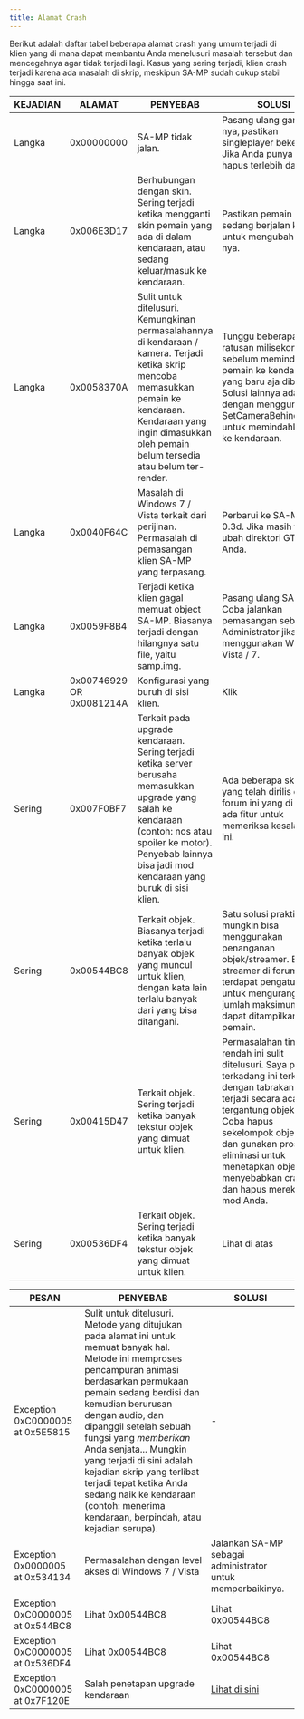 ```yaml
---
title: Alamat Crash
---
```


Berikut adalah daftar tabel beberapa alamat crash yang umum terjadi di klien yang di mana dapat membantu Anda menelusuri masalah tersebut dan mencegahnya agar tidak terjadi lagi. Kasus yang sering terjadi, klien crash terjadi karena ada masalah di skrip, meskipun SA-MP sudah cukup stabil hingga saat ini.

| KEJADIAN | ALAMAT                   | PENYEBAB                                                                                                                                                                                                                  | SOLUSI                                                                                                                                                                                                                                                                                     |
| -------- | ------------------------ | ------------------------------------------------------------------------------------------------------------------------------------------------------------------------------------------------------------------------- | ------------------------------------------------------------------------------------------------------------------------------------------------------------------------------------------------------------------------------------------------------------------------------------------ |
| Langka   | 0x00000000               | SA-MP tidak jalan.                                                                                                                                                                                                        | Pasang ulang game-nya, pastikan singleplayer bekerja. Jika Anda punya mod, hapus terlebih dahulu.                                                                                                                                                                                          |
| Langka   | 0x006E3D17               | Berhubungan dengan skin. Sering terjadi ketika mengganti skin pemain yang ada di dalam kendaraan, atau sedang keluar/masuk ke kendaraan.                                                                                  | Pastikan pemain sedang berjalan kaki untuk mengubah skin-nya.                                                                                                                                                                                                                              |
| Langka   | 0x0058370A               | Sulit untuk ditelusuri. Kemungkinan permasalahannya di kendaraan / kamera. Terjadi ketika skrip mencoba memasukkan pemain ke kendaraan. Kendaraan yang ingin dimasukkan oleh pemain belum tersedia atau belum ter-render. | Tunggu beberapa ratusan milisekon sebelum memindahkan pemain ke kendaraan yang baru aja dibuat. Solusi lainnya adalah dengan menggunakan SetCameraBehindPlayer untuk memindahkannya ke kendaraan.                                                                                          |
| Langka   | 0x0040F64C               | Masalah di Windows 7 / Vista terkait dari perijinan. Permasalah di pemasangan klien SA-MP yang terpasang.                                                                                                                 | Perbarui ke SA-MP 0.3d. Jika masih terjadi, ubah direktori GTASA Anda.                                                                                                                                                                                                                     |
| Langka   | 0x0059F8B4               | Terjadi ketika klien gagal memuat object SA-MP. Biasanya terjadi dengan hilangnya satu file, yaitu samp.img.                                                                                                              | Pasang ulang SA-MP. Coba jalankan pemasangan sebagai Administrator jika Anda menggunakan Windows Vista / 7.                                                                                                                                                                                |
| Langka   | 0x00746929 OR 0x0081214A | Konfigurasi yang buruh di sisi klien.                                                                                                                                                                                     | Klik                                                                                                                                                                                                                                                                                       |
| Sering   | 0x007F0BF7               | Terkait pada upgrade kendaraan. Sering terjadi ketika server berusaha memasukkan upgrade yang salah ke kendaraan (contoh: nos atau spoiler ke motor). Penyebab lainnya bisa jadi mod kendaraan yang buruk di sisi klien.  | Ada beberapa skrip yang telah dirilis di forum ini yang di mana ada fitur untuk memeriksa kesalahan ini.                                                                                                                                                                                   |
| Sering   | 0x00544BC8               | Terkait objek. Biasanya terjadi ketika terlalu banyak objek yang muncul untuk klien, dengan kata lain terlalu banyak dari yang bisa ditangani.                                                                            | Satu solusi praktis mungkin bisa menggunakan penanganan objek/streamer. Banyak streamer di forum ini terdapat pengaturan untuk mengurangi jumlah maksimum yang dapat ditampilkan untuk pemain.                                                                                             |
| Sering   | 0x00415D47               | Terkait objek. Sering terjadi ketika banyak tekstur objek yang dimuat untuk klien.                                                                                                                                        | Permasalahan tingkat-rendah ini sulit ditelusuri. Saya pikir terkadang ini terkait dengan tabrakan yang terjadi secara acak tergantung objeknya. Coba hapus sekelompok objeknya dan gunakan proses eliminasi untuk menetapkan objek yang menyebabkan crash dan hapus mereka dari mod Anda. |
| Sering   | 0x00536DF4               | Terkait objek. Sering terjadi ketika banyak tekstur objek yang dimuat untuk klien.                                                                                                                                        | Lihat di atas                                                                                                                                                                                                                                                                              |

| PESAN                            | PENYEBAB                                                                                                                                                                                                                                                                                                                                                                                                                                                                  | SOLUSI                                                     |
| -------------------------------- | ------------------------------------------------------------------------------------------------------------------------------------------------------------------------------------------------------------------------------------------------------------------------------------------------------------------------------------------------------------------------------------------------------------------------------------------------------------------------- | ---------------------------------------------------------- |
| Exception 0xC0000005 at 0x5E5815 | Sulit untuk ditelusuri. Metode yang ditujukan pada alamat ini untuk memuat banyak hal. Metode ini memproses pencampuran animasi berdasarkan permukaan pemain sedang berdisi dan kemudian berurusan dengan audio, dan dipanggil setelah sebuah fungsi yang _memberikan_ Anda senjata... Mungkin yang terjadi di sini adalah kejadian skrip yang terlibat terjadi tepat ketika Anda sedang naik ke kendaraan (contoh: menerima kendaraan, berpindah, atau kejadian serupa). | -                                                          |
| Exception 0x0000005 at 0x534134  | Permasalahan dengan level akses di Windows 7 / Vista                                                                                                                                                                                                                                                                                                                                                                                                                      | Jalankan SA-MP sebagai administrator untuk memperbaikinya. |
| Exception 0xC0000005 at 0x544BC8 | Lihat 0x00544BC8                                                                                                                                                                                                                                                                                                                                                                                                                                                          | Lihat 0x00544BC8                                           |
| Exception 0xC0000005 at 0x536DF4 | Lihat 0x00544BC8                                                                                                                                                                                                                                                                                                                                                                                                                                                          | Lihat 0x00544BC8                                           |
| Exception 0xC0000005 at 0x7F120E | Salah penetapan upgrade kendaraan                                                                                                                                                                                                                                                                                                                                                                                                                                         | [Lihat di sini](CommonIssues)                              |

